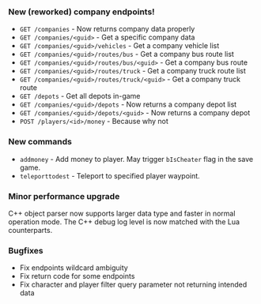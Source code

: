 ### New (reworked) company endpoints!

* `GET /companies` - Now returns company data properly
* `GET /companies/<guid>` - Get a specific company data
* `GET /companies/<guid>/vehicles` - Get a company vehicle list
* `GET /companies/<guid>/routes/bus` - Get a company bus route list
* `GET /companies/<guid>/routes/bus/<guid>` - Get a company bus route
* `GET /companies/<guid>/routes/truck` - Get a company truck route list
* `GET /companies/<guid>/routes/truck/<guid>` - Get a company truck route
* `GET /depots` - Get all depots in-game
* `GET /companies/<guid>/depots` - Now returns a company depot list
* `GET /companies/<guid>/depots/<guid>` - Now returns a company depot
* `POST /players/<id>/money` - Because why not

### New commands

* `addmoney` - Add money to player. May trigger `bIsCheater` flag in the save game.
* `teleporttodest` - Teleport to specified player waypoint.

### Minor performance upgrade

C++ object parser now supports larger data type and faster in normal operation mode. The C++ debug log level is now matched with the Lua counterparts.

### Bugfixes

* Fix endpoints wildcard ambiguity
* Fix return code for some endpoints
* Fix character and player filter query parameter not returning intended data
